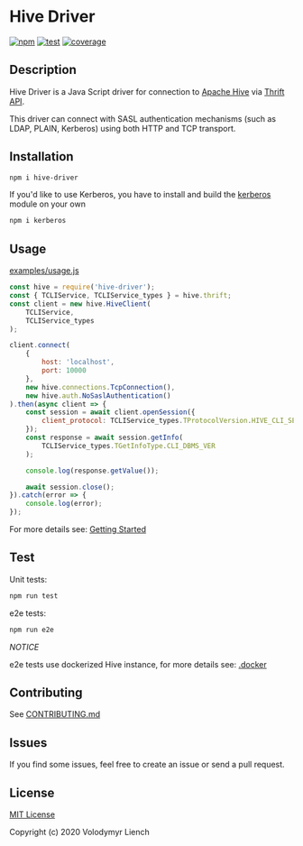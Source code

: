# Hive Driver
[![npm](https://img.shields.io/npm/v/hive-driver?color=blue&style=flat-square)](https://www.npmjs.com/package/hive-driver)
[![test](https://github.com/lenchv/hive-driver/workflows/test/badge.svg?branch=master)](https://github.com/lenchv/hive-driver/actions?query=workflow%3Atest+branch%3Amaster)
[![coverage](https://codecov.io/gh/lenchv/hive-driver/branch/master/graph/badge.svg)](https://codecov.io/gh/lenchv/hive-driver)

## Description

Hive Driver is a Java Script driver for connection to [Apache Hive](https://hive.apache.org/) via [Thrift API](https://github.com/apache/hive/blob/master/service-rpc/if/TCLIService.thrift).

This driver can connect with SASL authentication mechanisms (such as LDAP, PLAIN, Kerberos) using both HTTP and TCP transport.

## Installation

```bash
npm i hive-driver
```

If you'd like to use Kerberos, you have to install and build the [kerberos](https://www.npmjs.com/package/kerberos) module on your own

```bash
npm i kerberos
```

## Usage

[examples/usage.js](examples/usage.js)
```javascript
const hive = require('hive-driver');
const { TCLIService, TCLIService_types } = hive.thrift;
const client = new hive.HiveClient(
    TCLIService,
    TCLIService_types
);

client.connect(
    {
        host: 'localhost',
        port: 10000
    },
    new hive.connections.TcpConnection(),
    new hive.auth.NoSaslAuthentication()
).then(async client => {
    const session = await client.openSession({
        client_protocol: TCLIService_types.TProtocolVersion.HIVE_CLI_SERVICE_PROTOCOL_V10
    });
    const response = await session.getInfo(
        TCLIService_types.TGetInfoType.CLI_DBMS_VER
    );

    console.log(response.getValue());

    await session.close();
}).catch(error => {
    console.log(error);
});
```

For more details see: [Getting Started](docs/readme.md) 

## Test

Unit tests:

```bash
npm run test
```

e2e tests:

```bash
npm run e2e
```

*NOTICE*

e2e tests use dockerized Hive instance, for more details see: [.docker](.docker/)

## Contributing

See [CONTRIBUTING.md](CONTRIBUTING.md)

## Issues

If you find some issues, feel free to create an issue or send a pull request.

## License
 
[MIT License](LICENSE)

Copyright (c) 2020 Volodymyr Liench
